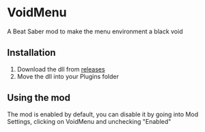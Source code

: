# VoidMenu
A Beat Saber mod to make the menu environment a black void
## Installation
  1. Download the dll from [releases](https://github.com/purp1edev/VoidMenu/releases/latest)
  2. Move the dll into your Plugins folder
## Using the mod
The mod is enabled by default, you can disable it by going into Mod Settings, clicking on VoidMenu and unchecking "Enabled"
